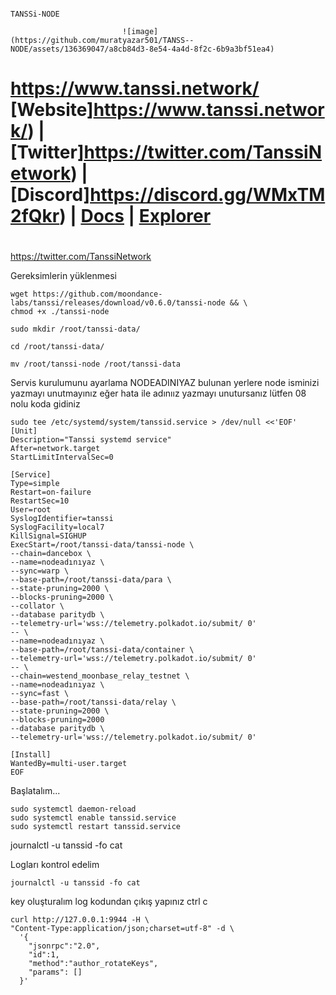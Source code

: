                                                                          TANSSi-NODE

                             ![image](https://github.com/muratyazar501/TANSS--NODE/assets/136369047/a8cb84d3-8e54-4a4d-8f2c-6b9a3bf51ea4)


# https://www.tanssi.network/   [Website]https://www.tanssi.network/) | [Twitter]https://twitter.com/TanssiNetwork) | [Discord]https://discord.gg/WMxTM2fQkr) | [Docs](https://docs.tanssi.network/node-operators/block-producers/onboarding/run-a-block-producer/block-producer-systemd/) | [Explorer](https://polkadot.js.org/apps/?rpc=wss://fraa-dancebox-rpc.a.dancebox.tanssi.network#/extrinsics)
     
 </div>

 
#

https://twitter.com/TanssiNetwork




Gereksimlerin yüklenmesi

```shell
wget https://github.com/moondance-labs/tanssi/releases/download/v0.6.0/tanssi-node && \
chmod +x ./tanssi-node

sudo mkdir /root/tanssi-data/

cd /root/tanssi-data/

mv /root/tanssi-node /root/tanssi-data

```

Servis kurulumunu ayarlama NODEADINIYAZ bulunan yerlere node isminizi yazmayı unutmayınız eğer hata ile adınıız yazmayı unutursanız lütfen 08 nolu koda gidiniz

```shell
sudo tee /etc/systemd/system/tanssid.service > /dev/null <<'EOF'
[Unit]
Description="Tanssi systemd service"
After=network.target
StartLimitIntervalSec=0

[Service]
Type=simple
Restart=on-failure
RestartSec=10
User=root
SyslogIdentifier=tanssi
SyslogFacility=local7
KillSignal=SIGHUP
ExecStart=/root/tanssi-data/tanssi-node \
--chain=dancebox \
--name=nodeadınıyaz \
--sync=warp \
--base-path=/root/tanssi-data/para \
--state-pruning=2000 \
--blocks-pruning=2000 \
--collator \
--database paritydb \
--telemetry-url='wss://telemetry.polkadot.io/submit/ 0' 
-- \
--name=nodeadınıyaz \
--base-path=/root/tanssi-data/container \
--telemetry-url='wss://telemetry.polkadot.io/submit/ 0' 
-- \
--chain=westend_moonbase_relay_testnet \
--name=nodeadınıyaz \
--sync=fast \
--base-path=/root/tanssi-data/relay \
--state-pruning=2000 \
--blocks-pruning=2000 
--database paritydb \
--telemetry-url='wss://telemetry.polkadot.io/submit/ 0' 

[Install]
WantedBy=multi-user.target
EOF
```

Başlatalım...


```shell
sudo systemctl daemon-reload
sudo systemctl enable tanssid.service
sudo systemctl restart tanssid.service
```
journalctl -u tanssid -fo cat

Logları kontrol edelim 


```shell
journalctl -u tanssid -fo cat
```

key oluşturalım log kodundan çıkış yapınız ctrl c


```shell
curl http://127.0.0.1:9944 -H \
"Content-Type:application/json;charset=utf-8" -d \
  '{
    "jsonrpc":"2.0",
    "id":1,
    "method":"author_rotateKeys",
    "params": []
  }'
```
